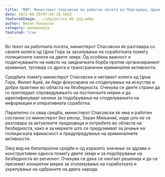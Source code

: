 ```yaml
---
title: 'МВР: Министерот Спасовски во работна посета во Подгорица, Црна Гора - 25 АВГУСТ 2023'
date: 2023-08-25T07:43:19.165Z
featuredImage: ../img/police-mk.jpg.webp
author: Филип Поповски
category: македонија
featured: true
---
```

Во текот на работната посета, министерот Спасовски ќе разговара со своите колеги од Црна Гора за засилување на соработката помеѓу полициските силите на двете земји. Од особена важност е подигнувањето на нивото на заедничката борба против организираниот криминал, трговија со дрога и трансгранични криминални активности.

Средбата помеѓу министерот Спасовски и неговиот колега од Црна Гора, Филип Аџиќ, ќе биде фокусирана на споделување на искуства и добри практики во областа на безбедноста. Очекува се двете страни да го прегледаат спроведувањето на постоечките мерки и да идентификуваат начини за подобрување на споделувањето на информации и оперативната соработка.

Паралелно со оваа средба, министерот Спасовски ќе има и работен состанок со министерот без ресор, Зоран Миљаниќ, каде што ќе се разговара за актуелните предизвици и потребите во областа на безбедноста, како и за мерките што се предузимаат за јачање на полициската ефикасност и предупредување на криминалните активности.

Овој вид на билатерални средби е од изразито значење за здрави и конструктивни односи помеѓу двете земји и за подобрување на безбедноста во регионот. Очекува се дека се наоѓаат решенија и да се преземат конкретни мерки за зголемување на соработката и укрепување на одбраните на двата народа.
